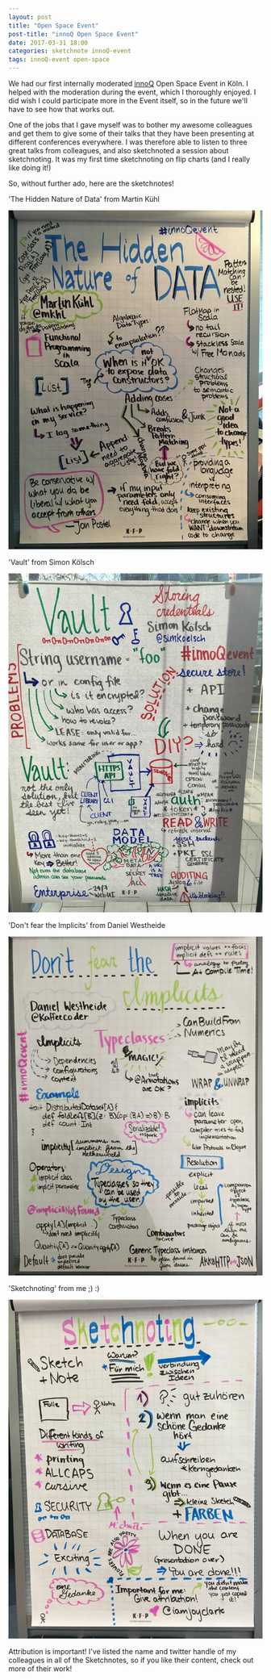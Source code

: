 ```yaml
---
layout: post
title: "Open Space Event"
post-title: "innoQ Open Space Event"
date: 2017-03-31 18:00
categories: sketchnote innoQ-event
tags: innoQ-event open-space
---
```


We had our first internally moderated [innoQ](https://innoq.com) Open Space Event in Köln. I helped with the moderation during the event, which I thoroughly enjoyed. I did wish I could participate more in the Event itself, so in the future we'll have to see how that works out.

One of the jobs that I gave myself was to bother my awesome colleagues and get them to give some of their talks that they have been presenting at different conferences everywhere. I was therefore able to listen to three great talks from colleagues, and also sketchnoted a session about sketchnoting. It was my first time sketchnoting on flip charts (and I really like doing it!)

So, without further ado, here are the sketchnotes!

'The Hidden Nature of Data' from Martin Kühl

![The Hidden Nature of Data](/img/2017-03-30-innoQ-event/1.jpg "The Hidden Nature of Data")

'Vault' from Simon Kölsch

![Vault](/img/2017-03-30-innoQ-event/2.jpg "Vault")

'Don't fear the Implicits' from Daniel Westheide

![Don't fear the Implicits](/img/2017-03-30-innoQ-event/3.jpg "Don't fear the Implicits")

'Sketchnoting' from me ;) :)

![Sketchnoting](/img/2017-03-30-innoQ-event/4.jpg "Sketchnoting")

Attribution is important! I've listed the name and twitter handle of my colleagues in all of the Sketchnotes, so if you like their content, check out more of their work!
